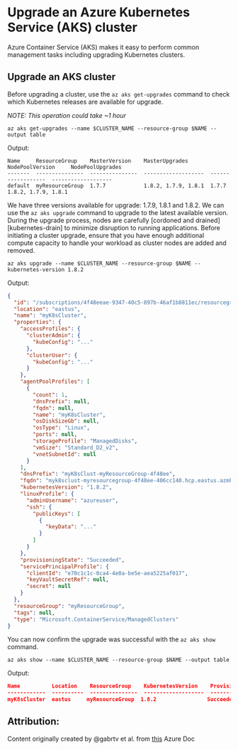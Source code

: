 # Upgrade an Azure Kubernetes Service (AKS) cluster

Azure Container Service (AKS) makes it easy to perform common management tasks including upgrading Kubernetes clusters.

## Upgrade an AKS cluster

Before upgrading a cluster, use the `az aks get-upgrades` command to check which Kubernetes releases are available for upgrade.

*NOTE:  This operation could take ~1 hour*

```azurecli-interactive
az aks get-upgrades --name $CLUSTER_NAME --resource-group $NAME --output table
```

Output:

```console
Name     ResourceGroup    MasterVersion    MasterUpgrades       NodePoolVersion     NodePoolUpgrades
-------  ---------------  ---------------  -------------------  ------------------  -------------------
default  myResourceGroup  1.7.7            1.8.2, 1.7.9, 1.8.1  1.7.7               1.8.2, 1.7.9, 1.8.1
```

We have three versions available for upgrade: 1.7.9, 1.8.1 and 1.8.2. We can use the `az aks upgrade` command to upgrade to the latest available version.  During the upgrade process, nodes are carefully [cordoned and drained][kubernetes-drain] to minimize disruption to running applications.  Before initiating a cluster upgrade, ensure that you have enough additional compute capacity to handle your workload as cluster nodes are added and removed.

```azurecli-interactive
az aks upgrade --name $CLUSTER_NAME --resource-group $NAME --kubernetes-version 1.8.2
```

Output:

```json
{
  "id": "/subscriptions/4f48eeae-9347-40c5-897b-46af1b8811ec/resourcegroups/myResourceGroup/providers/Microsoft.ContainerService/managedClusters/myK8sCluster",
  "location": "eastus",
  "name": "myK8sCluster",
  "properties": {
    "accessProfiles": {
      "clusterAdmin": {
        "kubeConfig": "..."
      },
      "clusterUser": {
        "kubeConfig": "..."
      }
    },
    "agentPoolProfiles": [
      {
        "count": 1,
        "dnsPrefix": null,
        "fqdn": null,
        "name": "myK8sCluster",
        "osDiskSizeGb": null,
        "osType": "Linux",
        "ports": null,
        "storageProfile": "ManagedDisks",
        "vmSize": "Standard_D2_v2",
        "vnetSubnetId": null
      }
    ],
    "dnsPrefix": "myK8sClust-myResourceGroup-4f48ee",
    "fqdn": "myk8sclust-myresourcegroup-4f48ee-406cc140.hcp.eastus.azmk8s.io",
    "kubernetesVersion": "1.8.2",
    "linuxProfile": {
      "adminUsername": "azureuser",
      "ssh": {
        "publicKeys": [
          {
            "keyData": "..."
          }
        ]
      }
    },
    "provisioningState": "Succeeded",
    "servicePrincipalProfile": {
      "clientId": "e70c1c1c-0ca4-4e0a-be5e-aea5225af017",
      "keyVaultSecretRef": null,
      "secret": null
    }
  },
  "resourceGroup": "myResourceGroup",
  "tags": null,
  "type": "Microsoft.ContainerService/ManagedClusters"
}
```

You can now confirm the upgrade was successful with the `az aks show` command.

```azurecli-interactive
az aks show --name $CLUSTER_NAME --resource-group $NAME --output table
```

Output:

```json
Name          Location    ResourceGroup    KubernetesVersion    ProvisioningState    Fqdn
------------  ----------  ---------------  -------------------  -------------------  ----------------------------------------------------------------
myK8sCluster  eastus     myResourceGroup  1.8.2                Succeeded            myk8sclust-myresourcegroup-3762d8-2f6ca801.hcp.eastus.azmk8s.io
```

## Attribution:
Content originally created by @gabrtv et al. from [this](https://docs.microsoft.com/en-us/azure/aks/upgrade-cluster) Azure Doc
